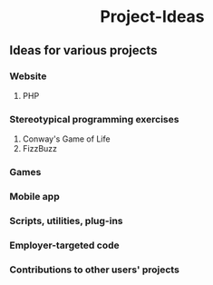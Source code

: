 # <p align="center"> Project-Ideas </p>
## Ideas for various projects

### Website
1) PHP 

### Stereotypical programming exercises
1) Conway's Game of Life
2) FizzBuzz

### Games

### Mobile app

### Scripts, utilities, plug-ins

### Employer-targeted code

### Contributions to other users' projects
